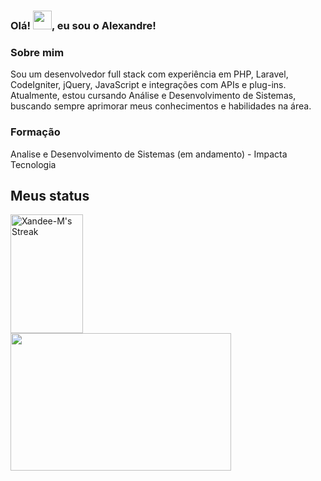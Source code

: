### Olá! <img src="https://raw.githubusercontent.com/MartinHeinz/MartinHeinz/master/wave.gif" width="30px">, eu sou o Alexandre!

### Sobre mim
Sou um desenvolvedor full stack com experiência em PHP, Laravel, CodeIgniter, jQuery, JavaScript e integrações com APIs e plug-ins. Atualmente, estou cursando Análise e Desenvolvimento de Sistemas, buscando sempre aprimorar meus conhecimentos e habilidades na área.

### Formação
Analise e Desenvolvimento de Sistemas (em andamento) - Impacta Tecnologia



## Meus status
<a href="https://github.com/Xandee-M">
  <img align="center" src="https://github-readme-streak-stats.herokuapp.com?user=Xandee-M&theme=dark&locale=pt-br&background=000000" alt="Xandee-M's Streak" style="width: 48%; height: 190px;" />
</a>
<a href="https://github.com/Xandee-M">
  <img align="center" src="https://github-readme-stats.vercel.app/api/top-langs/?username=Xandee-M&theme=dark&locale=pt-br&layout=compact&theme=vision-friendly-dark" style="height: 220px; width: 353px;" />
</a>
